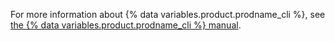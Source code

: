 For more information about {% data variables.product.prodname_cli %}, see [the {% data variables.product.prodname_cli %} manual](https://cli.github.com/manual/).
